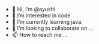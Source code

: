 - 👋 Hi, I’m @ayushi 
- 👀 I’m interested in code 
- 🌱 I’m currently learning java. 
- 💞️ I’m looking to collaborate on ...
- 📫 How to reach me ...

<!---
ayu2828/ayu2828 is a ✨ special ✨ repository because its `README.md` (this file) appears on your GitHub profile.
You can click the Preview link to take a look at your changes.
--->
